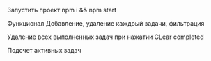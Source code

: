 Запустить проект 
npm i && npm start

Функционал 
Добавление, удаление каждоый задачи, фильтрация 

Удаление всех выполненных задач при нажатии CLear completed

Подсчет активных задач